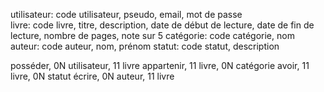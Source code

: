 utilisateur: code utilisateur, pseudo, email, mot de passe  
livre: code livre, titre, description, date de début de lecture, date de fin de lecture, nombre de pages, note sur 5
catégorie: code catégorie, nom
auteur: code auteur, nom, prénom
statut: code statut, description

posséder, 0N utilisateur, 11 livre
appartenir, 11 livre, 0N catégorie
avoir, 11 livre, 0N statut
écrire, 0N auteur, 11 livre
